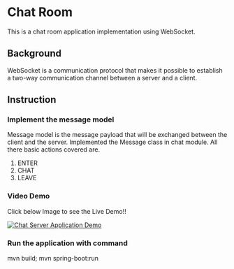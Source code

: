 # Chat Room
This is a chat room application implementation using WebSocket.

## Background
WebSocket is a communication protocol that makes it possible to establish a two-way communication channel between a
server and a client.

## Instruction
### Implement the message model
Message model is the message payload that will be exchanged between the client and the server. Implemented the Message
class in chat module. All there basic actions covered are.
1. ENTER
2. CHAT
3. LEAVE

### Video Demo
Click below Image to see the Live Demo!!


[![Chat Server Application Demo](http://img.youtube.com/vi/bf38KMRiZuk/0.jpg)](http://www.youtube.com/watch?v=bf38KMRiZuk "Chat Server")

### Run the application with command
mvn build; mvn spring-boot:run
